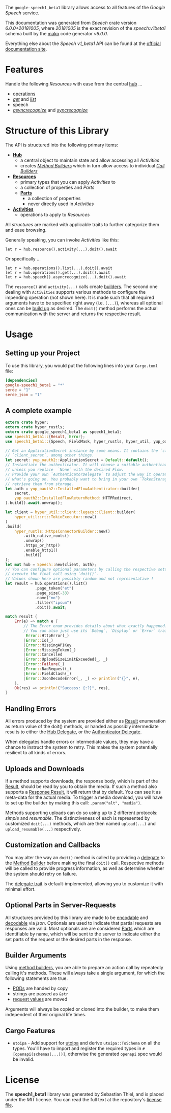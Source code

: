 <!---
DO NOT EDIT !
This file was generated automatically from 'src/generator/templates/api/README.md.mako'
DO NOT EDIT !
-->
The `google-speech1_beta1` library allows access to all features of the *Google Speech* service.

This documentation was generated from *Speech* crate version *6.0.0+20181005*, where *20181005* is the exact revision of the *speech:v1beta1* schema built by the [mako](http://www.makotemplates.org/) code generator *v6.0.0*.

Everything else about the *Speech* *v1_beta1* API can be found at the
[official documentation site](https://cloud.google.com/speech-to-text/docs/quickstart-protocol).
# Features

Handle the following *Resources* with ease from the central [hub](https://docs.rs/google-speech1_beta1/6.0.0+20181005/google_speech1_beta1/Speech) ...

* [operations](https://docs.rs/google-speech1_beta1/6.0.0+20181005/google_speech1_beta1/api::Operation)
 * [*get*](https://docs.rs/google-speech1_beta1/6.0.0+20181005/google_speech1_beta1/api::OperationGetCall) and [*list*](https://docs.rs/google-speech1_beta1/6.0.0+20181005/google_speech1_beta1/api::OperationListCall)
* speech
 * [*asyncrecognize*](https://docs.rs/google-speech1_beta1/6.0.0+20181005/google_speech1_beta1/api::SpeechAsyncrecognizeCall) and [*syncrecognize*](https://docs.rs/google-speech1_beta1/6.0.0+20181005/google_speech1_beta1/api::SpeechSyncrecognizeCall)




# Structure of this Library

The API is structured into the following primary items:

* **[Hub](https://docs.rs/google-speech1_beta1/6.0.0+20181005/google_speech1_beta1/Speech)**
    * a central object to maintain state and allow accessing all *Activities*
    * creates [*Method Builders*](https://docs.rs/google-speech1_beta1/6.0.0+20181005/google_speech1_beta1/common::MethodsBuilder) which in turn
      allow access to individual [*Call Builders*](https://docs.rs/google-speech1_beta1/6.0.0+20181005/google_speech1_beta1/common::CallBuilder)
* **[Resources](https://docs.rs/google-speech1_beta1/6.0.0+20181005/google_speech1_beta1/common::Resource)**
    * primary types that you can apply *Activities* to
    * a collection of properties and *Parts*
    * **[Parts](https://docs.rs/google-speech1_beta1/6.0.0+20181005/google_speech1_beta1/common::Part)**
        * a collection of properties
        * never directly used in *Activities*
* **[Activities](https://docs.rs/google-speech1_beta1/6.0.0+20181005/google_speech1_beta1/common::CallBuilder)**
    * operations to apply to *Resources*

All *structures* are marked with applicable traits to further categorize them and ease browsing.

Generally speaking, you can invoke *Activities* like this:

```Rust,ignore
let r = hub.resource().activity(...).doit().await
```

Or specifically ...

```ignore
let r = hub.operations().list(...).doit().await
let r = hub.operations().get(...).doit().await
let r = hub.speech().asyncrecognize(...).doit().await
```

The `resource()` and `activity(...)` calls create [builders][builder-pattern]. The second one dealing with `Activities`
supports various methods to configure the impending operation (not shown here). It is made such that all required arguments have to be
specified right away (i.e. `(...)`), whereas all optional ones can be [build up][builder-pattern] as desired.
The `doit()` method performs the actual communication with the server and returns the respective result.

# Usage

## Setting up your Project

To use this library, you would put the following lines into your `Cargo.toml` file:

```toml
[dependencies]
google-speech1_beta1 = "*"
serde = "1"
serde_json = "1"
```

## A complete example

```Rust
extern crate hyper;
extern crate hyper_rustls;
extern crate google_speech1_beta1 as speech1_beta1;
use speech1_beta1::{Result, Error};
use speech1_beta1::{Speech, FieldMask, hyper_rustls, hyper_util, yup_oauth2};

// Get an ApplicationSecret instance by some means. It contains the `client_id` and
// `client_secret`, among other things.
let secret: yup_oauth2::ApplicationSecret = Default::default();
// Instantiate the authenticator. It will choose a suitable authentication flow for you,
// unless you replace  `None` with the desired Flow.
// Provide your own `AuthenticatorDelegate` to adjust the way it operates and get feedback about
// what's going on. You probably want to bring in your own `TokenStorage` to persist tokens and
// retrieve them from storage.
let auth = yup_oauth2::InstalledFlowAuthenticator::builder(
    secret,
    yup_oauth2::InstalledFlowReturnMethod::HTTPRedirect,
).build().await.unwrap();

let client = hyper_util::client::legacy::Client::builder(
    hyper_util::rt::TokioExecutor::new()
)
.build(
    hyper_rustls::HttpsConnectorBuilder::new()
        .with_native_roots()
        .unwrap()
        .https_or_http()
        .enable_http1()
        .build()
);
let mut hub = Speech::new(client, auth);
// You can configure optional parameters by calling the respective setters at will, and
// execute the final call using `doit()`.
// Values shown here are possibly random and not representative !
let result = hub.operations().list()
             .page_token("et")
             .page_size(-33)
             .name("no")
             .filter("ipsum")
             .doit().await;

match result {
    Err(e) => match e {
        // The Error enum provides details about what exactly happened.
        // You can also just use its `Debug`, `Display` or `Error` traits
         Error::HttpError(_)
        |Error::Io(_)
        |Error::MissingAPIKey
        |Error::MissingToken(_)
        |Error::Cancelled
        |Error::UploadSizeLimitExceeded(_, _)
        |Error::Failure(_)
        |Error::BadRequest(_)
        |Error::FieldClash(_)
        |Error::JsonDecodeError(_, _) => println!("{}", e),
    },
    Ok(res) => println!("Success: {:?}", res),
}

```
## Handling Errors

All errors produced by the system are provided either as [Result](https://docs.rs/google-speech1_beta1/6.0.0+20181005/google_speech1_beta1/common::Result) enumeration as return value of
the doit() methods, or handed as possibly intermediate results to either the
[Hub Delegate](https://docs.rs/google-speech1_beta1/6.0.0+20181005/google_speech1_beta1/common::Delegate), or the [Authenticator Delegate](https://docs.rs/yup-oauth2/*/yup_oauth2/trait.AuthenticatorDelegate.html).

When delegates handle errors or intermediate values, they may have a chance to instruct the system to retry. This
makes the system potentially resilient to all kinds of errors.

## Uploads and Downloads
If a method supports downloads, the response body, which is part of the [Result](https://docs.rs/google-speech1_beta1/6.0.0+20181005/google_speech1_beta1/common::Result), should be
read by you to obtain the media.
If such a method also supports a [Response Result](https://docs.rs/google-speech1_beta1/6.0.0+20181005/google_speech1_beta1/common::ResponseResult), it will return that by default.
You can see it as meta-data for the actual media. To trigger a media download, you will have to set up the builder by making
this call: `.param("alt", "media")`.

Methods supporting uploads can do so using up to 2 different protocols:
*simple* and *resumable*. The distinctiveness of each is represented by customized
`doit(...)` methods, which are then named `upload(...)` and `upload_resumable(...)` respectively.

## Customization and Callbacks

You may alter the way an `doit()` method is called by providing a [delegate](https://docs.rs/google-speech1_beta1/6.0.0+20181005/google_speech1_beta1/common::Delegate) to the
[Method Builder](https://docs.rs/google-speech1_beta1/6.0.0+20181005/google_speech1_beta1/common::CallBuilder) before making the final `doit()` call.
Respective methods will be called to provide progress information, as well as determine whether the system should
retry on failure.

The [delegate trait](https://docs.rs/google-speech1_beta1/6.0.0+20181005/google_speech1_beta1/common::Delegate) is default-implemented, allowing you to customize it with minimal effort.

## Optional Parts in Server-Requests

All structures provided by this library are made to be [encodable](https://docs.rs/google-speech1_beta1/6.0.0+20181005/google_speech1_beta1/common::RequestValue) and
[decodable](https://docs.rs/google-speech1_beta1/6.0.0+20181005/google_speech1_beta1/common::ResponseResult) via *json*. Optionals are used to indicate that partial requests are responses
are valid.
Most optionals are are considered [Parts](https://docs.rs/google-speech1_beta1/6.0.0+20181005/google_speech1_beta1/common::Part) which are identifiable by name, which will be sent to
the server to indicate either the set parts of the request or the desired parts in the response.

## Builder Arguments

Using [method builders](https://docs.rs/google-speech1_beta1/6.0.0+20181005/google_speech1_beta1/common::CallBuilder), you are able to prepare an action call by repeatedly calling it's methods.
These will always take a single argument, for which the following statements are true.

* [PODs][wiki-pod] are handed by copy
* strings are passed as `&str`
* [request values](https://docs.rs/google-speech1_beta1/6.0.0+20181005/google_speech1_beta1/common::RequestValue) are moved

Arguments will always be copied or cloned into the builder, to make them independent of their original life times.

[wiki-pod]: http://en.wikipedia.org/wiki/Plain_old_data_structure
[builder-pattern]: http://en.wikipedia.org/wiki/Builder_pattern
[google-go-api]: https://github.com/google/google-api-go-client

## Cargo Features

* `utoipa` - Add support for [utoipa](https://crates.io/crates/utoipa) and derive `utoipa::ToSchema` on all
the types. You'll have to import and register the required types in `#[openapi(schemas(...))]`, otherwise the
generated `openapi` spec would be invalid.


# License
The **speech1_beta1** library was generated by Sebastian Thiel, and is placed
under the *MIT* license.
You can read the full text at the repository's [license file][repo-license].

[repo-license]: https://github.com/Byron/google-apis-rsblob/main/LICENSE.md

